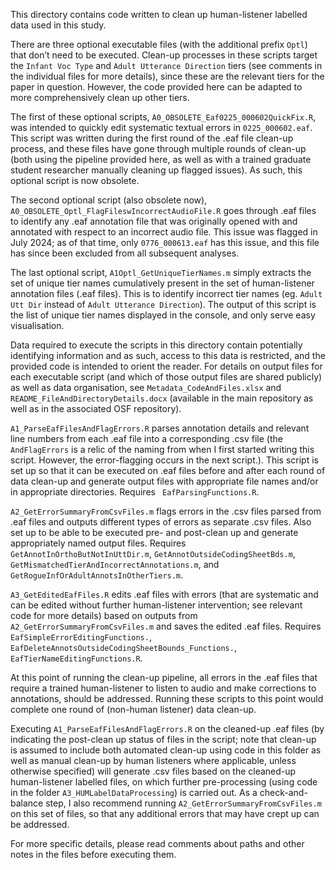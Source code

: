 This directory contains code written to clean up human-listener labelled data used in this study. 

There are three optional executable files (with the additional prefix `Optl`) that don’t need to be executed. Clean-up processes in these scripts target the `Infant Voc Type` and `Adult Utterance Direction` tiers (see comments in the individual files for more details), since these are the relevant tiers for the paper in question. However, the code provided here can be adapted to more comprehensively clean up other tiers.

The first of these optional scripts, `A0_OBSOLETE_Eaf0225_000602QuickFix.R`, was intended to quickly edit systematic textual errors in `0225_000602.eaf`. This script was written during the first round of the .eaf file clean-up process, and these files have gone through multiple rounds of clean-up (both using the pipeline provided here, as well as with a trained graduate student researcher manually cleaning up flagged issues). As such, this optional script is now obsolete. 

The second optional script (also obsolete now), `A0_OBSOLETE_Optl_FlagFileswIncorrectAudioFile.R` goes through .eaf files to identify any .eaf annotation file that was originally opened with and annotated with respect to an incorrect audio file. This issue was flagged in July 2024; as of that time, only `0776_000613.eaf` has this issue, and this file has since been excluded from all subsequent analyses. 

The last optional script, `A1Optl_GetUniqueTierNames.m` simply extracts the set of unique tier names cumulatively present in the set of human-listener annotation files (.eaf files). This is to identify incorrect tier names (eg. `Adult Utt Dir` instead of `Adult Utterance Direction`). The output of this script is the list of unique tier names displayed in the console, and only serve easy visualisation. 

Data required to execute the scripts in this directory contain potentially identifying information and as such, access to this data is restricted, and the provided code is intended to orient the reader. For details on output files for each executable script (and which of those output files are shared publicly) as well as data organisation, see `Metadata_CodeAndFiles.xlsx` and `README_FileAndDirectoryDetails.docx` (available in the main repository as well as in the associated OSF repository).

`A1_ParseEafFilesAndFlagErrors.R` parses annotation details and relevant line numbers from each .eaf file into a corresponding .csv file (the `AndFlagErrors` is a relic of the naming from when I first started writing this script. However, the error-flagging occurs in the next script.). This script is set up so that it can be executed on .eaf files before and after each round of data clean-up and generate output files with appropriate file names and/or in appropriate directories. Requires ` EafParsingFunctions.R`. 

`A2_GetErrorSummaryFromCsvFiles.m` flags errors in the .csv files parsed from .eaf files and outputs different types of errors as separate .csv files. Also set up to be able to be executed pre- and post-clean up and generate appropriately named output files. Requires `GetAnnotInOrthoButNotInUttDir.m`, `GetAnnotOutsideCodingSheetBds.m`, `GetMismatchedTierAndIncorrectAnnotations.m`, and `GetRogueInfOrAdultAnnotsInOtherTiers.m`.

`A3_GetEditedEafFiles.R` edits .eaf files with errors (that are systematic and can be edited without further human-listener intervention; see relevant code for more details) based on outputs from `A2_GetErrorSummaryFromCsvFiles.m` and saves the edited .eaf files. Requires `EafSimpleErrorEditingFunctions.`, `EafDeleteAnnotsOutsideCodingSheetBounds_Functions.`, `EafTierNameEditingFunctions.R`.

At this point of running the clean-up pipeline, all errors in the .eaf files that require a trained human-listener to listen to audio and make corrections to annotations, should be addressed. Running these scripts to this point would complete one round of (non-human listener) data clean-up. 

Executing `A1_ParseEafFilesAndFlagErrors.R` on the cleaned-up .eaf files (by indicating the post-clean up status of files in the script; note that clean-up is assumed to include both automated clean-up using code in this folder as well as manual clean-up by human listeners where applicable, unless otherwise specified) will generate .csv files based on the cleaned-up human-listener labelled files, on which further pre-processing (using code in the folder `A3_HUMLabelDataProcessing`) is carried out. As a check-and-balance step, I also recommend running `A2_GetErrorSummaryFromCsvFiles.m` on this set of files, so that any additional errors that may have crept up can be addressed. 

For more specific details, please read comments about paths and other notes in the files before executing them.

